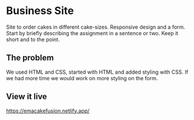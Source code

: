 # Business Site

Site to order cakes in different cake-sizes. Responsive design and a form.
Start by briefly describing the assignment in a sentence or two. Keep it short and to the point.

## The problem

We used HTML and CSS, started with HTML and added styling with CSS.
If we had more time we would work on more styling on the form.

## View it live

https://emacakefusion.netlify.app/
